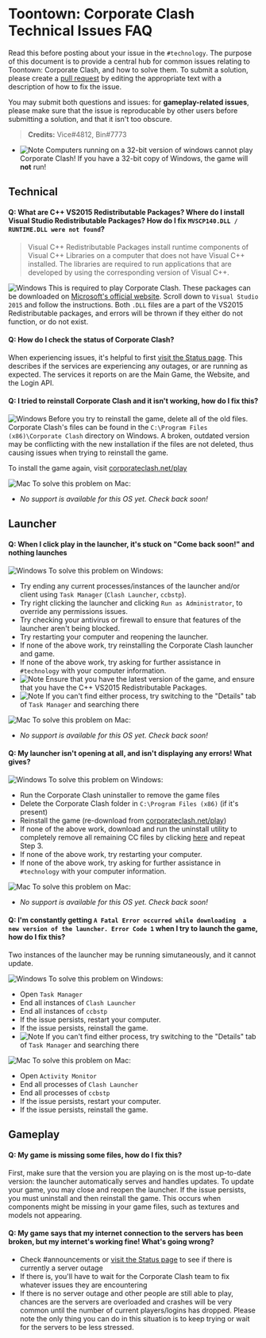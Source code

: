 # Toontown: Corporate Clash Technical Issues FAQ

Read this before posting about your issue in the `#technology`. The purpose of this document is to provide a central hub for common issues relating to Toontown: Corporate Clash, and how to solve them. To submit a solution, please create a [pull request](https://github.com/Palmidence/Toontown/pulls) by editing the appropriate text with a description of how to fix the issue.

You may submit both questions and issues: for **gameplay-related issues**, please make sure that the issue is reproducable by other users before submitting a solution, and that it isn't too obscure.

>**Credits:** Vice#4812, Bin#7773

- ![Note](https://i.imgur.com/eifXPBC.png) Computers running on a 32-bit version of windows cannot play Corporate Clash! If you have a 32-bit copy of Windows, the game will **not** run!

## Technical

#### **Q:** What are C++ VS2015 Redistributable Packages? Where do I install Visual Studio Redistributable Packages? How do I fix `MVSCP140.DLL / RUNTIME.DLL were not found`?
 
>Visual C++ Redistributable Packages install runtime components of Visual C++ Libraries on a computer that does not have Visual C++ installed. The libraries are required to run applications that are developed by using the corresponding version of Visual C++.

![Windows](https://i.imgur.com/oB4EbDs.png) This is required to play Corporate Clash. These packages can be downloaded on [Microsoft's official website](https://www.microsoft.com/en-us/download/details.aspx?id=48145). Scroll down to `Visual Studio 2015` and follow the instructions. Both `.DLL` files are a part of the VS2015 Redistributable packages, and errors will be thrown if they either do not function, or do not exist.

#### **Q:** How do I check the status of Corporate Clash?

When experiencing issues, it's helpful to first [visit the Status page](https://status.corporateclash.net/). This describes if the services are experiencing any outages, or are running as expected. The services it reports on are the Main Game, the Website, and the Login API.

#### **Q:** I tried to reinstall Corporate Clash and it isn't working, how do I fix this?

![Windows](https://i.imgur.com/oB4EbDs.png) Before you try to reinstall the game, delete all of the old files. Corporate Clash's files can be found in the `C:\Program Files (x86)\Corporate Clash` directory on Windows. A broken, outdated version may be conflicting with the new installation if the files are not deleted, thus causing issues when trying to reinstall the game.

To install the game again, visit [corporateclash.net/play](https://corporateclash.net/play)

![Mac](https://i.imgur.com/bo61GBx.png) To solve this problem on Mac:
- _No support is available for this OS yet. Check back soon!_

## Launcher

#### **Q:** When I click play in the launcher, it's stuck on "Come back soon!" and nothing launches

![Windows](https://i.imgur.com/oB4EbDs.png) To solve this problem on Windows:
- Try ending any current processes/instances of the launcher and/or client using `Task Manager` (`Clash Launcher`, `ccbstp`).
- Try right clicking the launcher and clicking `Run as Administrator`, to override any permissions issues.
- Try checking your antivirus or firewall to ensure that features of the launcher aren't being blocked.
- Try restarting your computer and reopening the launcher.
- If none of the above work, try reinstalling the Corporate Clash launcher and game.
- If none of the above work, try asking for further assistance in `#technology` with your computer information.
- ![Note](https://i.imgur.com/eifXPBC.png) Ensure that you have the latest version of the game, and ensure that you have the C++ VS2015 Redistributable Packages.
- ![Note](https://i.imgur.com/eifXPBC.png) If you can't find either process, try switching to the "Details" tab of `Task Manager` and searching there

![Mac](https://i.imgur.com/bo61GBx.png) To solve this problem on Mac:
- _No support is available for this OS yet. Check back soon!_

#### **Q:** My launcher isn't opening at all, and isn't displaying any errors! What gives?

![Windows](https://i.imgur.com/oB4EbDs.png) To solve this problem on Windows:
- Run the Corporate Clash uninstaller to remove the game files
- Delete the Corporate Clash folder in `C:\Program Files (x86)` (if it's present)
- Reinstall the game (re-download from [corporateclash.net/play](corporateclash.net/play))
- If none of the above work, download and run the uninstall utility to completely remove all remaining CC files by clicking [here](https://drive.google.com/file/d/1aqk_CyY4NRV2W8umeUOBuL_PZgpj2llS/view?usp=sharing) and repeat Step 3.
- If none of the above work, try restarting your computer. 
- If none of the above work, try asking for further assistance in `#technology` with your computer information.

![Mac](https://i.imgur.com/bo61GBx.png) To solve this problem on Mac:
- _No support is available for this OS yet. Check back soon!_

#### **Q:** I'm constantly getting `A Fatal Error occurred while downloading  a new version of the launcher. Error Code 1` when I try to launch the game, how do I fix this?

Two instances of the launcher may be running simutaneously, and it cannot update.

![Windows](https://i.imgur.com/oB4EbDs.png) To solve this problem on Windows:
- Open `Task Manager`
- End all instances of `Clash Launcher`
- End all instances of `ccbstp`
- If the issue persists, restart your computer.
- If the issue persists, reinstall the game.
- ![Note](https://i.imgur.com/eifXPBC.png) If you can't find either process, try switching to the "Details" tab of `Task Manager` and searching there

![Mac](https://i.imgur.com/bo61GBx.png) To solve this problem on Mac:
- Open `Activity Monitor`
- End all processes of `Clash Launcher`
- End all processes of `ccbstp`
- If the issue persists, restart your computer.
- If the issue persists, reinstall the game.

## Gameplay

#### **Q:** My game is missing some files, how do I fix this?

First, make sure that the version you are playing on is the most up-to-date version: the launcher automatically serves and handles updates. To update your game, you may close and reopen the launcher. If the issue persists, you must uninstall and then reinstall the game. This occurs when components might be missing in your game files, such as textures and models not appearing.

#### **Q:** My game says that my internet connection to the servers has been broken, but my internet's working fine! What's going wrong?

- Check #announcements or [visit the Status page](https://status.corporateclash.net/) to see if there is currently a server outage
- If there is, you'll have to wait for the Corporate Clash team to fix whatever issues they are encountering
- If there is no server outage and other people are still able to play, chances are the servers are overloaded and crashes will be very common until the number of current players/logins has dropped. Please note the only thing you can do in this situation is to keep trying or wait for the servers to be less stressed.
